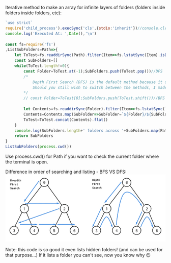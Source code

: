 Iterative method to make an array for infinite layers of folders (folders inside folders inside folders, etc):
```js
`use strict`
require('child_process').execSync('cls',{stdio:'inherit'})//console.clear(), but it always works!
console.log('Executed At: ',Date(),'\n')

const fs=require('fs')
,ListSubFolders=Path=>{
    let ToTest=fs.readdirSync(Path).filter(Item=>fs.lstatSync(Item).isDirectory())
    const SubFolders=[]
    while(ToTest.length!=0){
        const Folder=ToTest.at(-1);SubFolders.push(ToTest.pop())//DFS
        /*
            Depth First Search (DFS) is the default method because it uses .at(-1) & .pop() which are faster and more efficient because they check and remove items from the end and don't need to measure the length of an array and reindex each item when one is removed, unlike Breadth First Search (BFS) which uses [0] & .shift().
            Should you still wish to switch between the methods, I made it easy for you: just uncomment the line below and comment the line above
        */
        // const Folder=ToTest[0];SubFolders.push(ToTest.shift())//BFS

        let Contents=fs.readdirSync(Folder).filter(Item=>fs.lstatSync(`${Folder}/${Item}`).isDirectory())
        Contents=Contents.map(SubFolder=>SubFolder=`${Folder}/${SubFolder}`)
        ToTest=ToTest.concat(Contents).flat()
    }
    console.log(SubFolders.length+' folders across '+SubFolders.map(Path=>Path=Path.split('/').length).reduce((a,b)=>Math.max(a,b))+" layers inside the '"+process.cwd()+"' folder:\n",SubFolders)
    return SubFolders
}
ListSubFolders(process.cwd())
```
Use process.cwd() for Path if you want to check the current folder where the terminal is open.

Difference in order of searching and listing - BFS VS DFS:
![Image description](/BFS-and-DFS-Algorithms.png)

Note: this code is so good it even lists hidden folders! (and can be used for that purpose...) If it lists a folder you can't see, now you know why 😉
